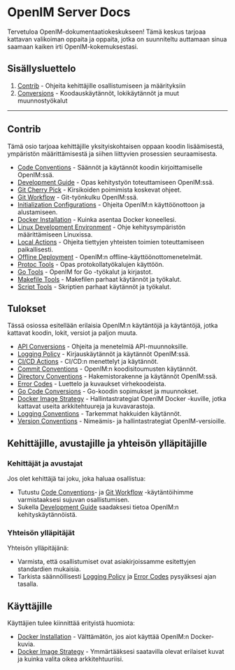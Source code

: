 # OpenIM Server Docs

Tervetuloa OpenIM-dokumentaatiokeskukseen! Tämä keskus tarjoaa kattavan valikoiman oppaita ja oppaita, jotka on suunniteltu auttamaan sinua saamaan kaiken irti OpenIM-kokemuksestasi.

## Sisällysluettelo

1. [Contrib](https://github.com/openimsdk/open-im-server/blob/main/docs/contrib) - Ohjeita kehittäjille osallistumiseen ja määrityksiin
2. [Conversions](https://github.com/openimsdk/open-im-server/blob/main/docs/contrib) - Koodauskäytännöt, lokikäytännöt ja muut muunnostyökalut

------

## Contrib

Tämä osio tarjoaa kehittäjille yksityiskohtaisen oppaan koodin lisäämisestä, ympäristön määrittämisestä ja siihen liittyvien prosessien seuraamisesta.

- [Code Conventions](https://github.com/openimsdk/open-im-server/blob/main/docs/contrib/code-conventions.md) - Säännöt ja käytännöt koodin kirjoittamiselle OpenIM:ssä.
- [Development Guide](https://github.com/openimsdk/open-im-server/blob/main/docs/contrib/development.md) - Opas kehitystyön toteuttamiseen OpenIM:ssä.
- [Git Cherry Pick](https://github.com/openimsdk/open-im-server/blob/main/docs/contrib/gitcherry-pick.md) - Kirsikoiden poimimista koskevat ohjeet.
- [Git Workflow](https://github.com/openimsdk/open-im-server/blob/main/docs/contrib/git-workflow.md) - Git-työnkulku OpenIM:ssä.
- [Initialization Configurations](https://github.com/openimsdk/open-im-server/blob/main/docs/contrib/init-config.md) - Ohjeita OpenIM:n käyttöönottoon ja alustamiseen.
- [Docker Installation](https://github.com/openimsdk/open-im-server/blob/main/docs/contrib/install-docker.md) - Kuinka asentaa Docker koneellesi.
- [Linux Development Environment](https://github.com/openimsdk/open-im-server/blob/main/docs/contrib/linux-development.md) - Ohje kehitysympäristön määrittämiseen Linuxissa.
- [Local Actions](https://github.com/openimsdk/open-im-server/blob/main/docs/contrib/local-actions.md) - Ohjeita tiettyjen yhteisten toimien toteuttamiseen paikallisesti.
- [Offline Deployment](https://github.com/openimsdk/open-im-server/blob/main/docs/contrib/offline-deployment.md) - OpenIM:n offline-käyttöönottomenetelmät.
- [Protoc Tools](https://github.com/openimsdk/open-im-server/blob/main/docs/contrib/protoc-tools.md) - Opas protokollatyökalujen käyttöön.
- [Go Tools](https://github.com/openimsdk/open-im-server/blob/main/docs/contrib/util-go.md) - OpenIM for Go -työkalut ja kirjastot.
- [Makefile Tools](https://github.com/openimsdk/open-im-server/blob/main/docs/contrib/util-makefile.md) - Makefilen parhaat käytännöt ja työkalut.
- [Script Tools](https://github.com/openimsdk/open-im-server/blob/main/docs/contrib/util-scripts.md) - Skriptien parhaat käytännöt ja työkalut.

## Tulokset

Tässä osiossa esitellään erilaisia OpenIM:n käytäntöjä ja käytäntöjä, jotka kattavat koodin, lokit, versiot ja paljon muuta.

- [API Conversions](https://github.com/openimsdk/open-im-server/blob/main/docs/contrib/api.md) - Ohjeita ja menetelmiä API-muunnoksille.
- [Logging Policy](https://github.com/openimsdk/open-im-server/blob/main/docs/contrib/bash-log.md) - Kirjauskäytännöt ja käytännöt OpenIM:ssä.
- [CI/CD Actions](https://github.com/openimsdk/open-im-server/blob/main/docs/contrib/cicd-actions.md) - CI/CD:n menettelyt ja käytännöt.
- [Commit Conventions](https://github.com/openimsdk/open-im-server/blob/main/docs/contrib/commit.md) - OpenIM:n koodisitoumusten käytännöt.
- [Directory Conventions](https://github.com/openimsdk/open-im-server/blob/main/docs/contrib/directory.md) - Hakemistorakenne ja käytännöt OpenIM:ssä.
- [Error Codes](https://github.com/openimsdk/open-im-server/blob/main/docs/contrib/error-code.md) - Luettelo ja kuvaukset virhekoodeista.
- [Go Code Conversions](https://github.com/openimsdk/open-im-server/blob/main/docs/contrib/go-code.md) - Go-koodin sopimukset ja muunnokset.
- [Docker Image Strategy](https://github.com/openimsdk/open-im-server/blob/main/docs/contrib/images.md) - Hallintastrategiat OpenIM Docker -kuville, jotka kattavat useita arkkitehtuureja ja kuvavarastoja.
- [Logging Conventions](https://github.com/openimsdk/open-im-server/blob/main/docs/contrib/logging.md) - Tarkemmat hakkuiden käytännöt.
- [Version Conventions](https://github.com/openimsdk/open-im-server/blob/main/docs/contrib/version.md) - Nimeämis- ja hallintastrategiat OpenIM-versioille.


## Kehittäjille, avustajille ja yhteisön ylläpitäjille

### Kehittäjät ja avustajat

Jos olet kehittäjä tai joku, joka haluaa osallistua:

- Tutustu [Code Conventions](https://github.com/openimsdk/open-im-server/blob/main/docs/contrib/code-conventions.md)- ja [Git Workflow](https://github.com/openimsdk/open-im-server/blob/main/docs/contrib/git-workflow.md) -käytäntöihimme varmistaaksesi sujuvan osallistumisen.
- Sukella [Development Guide](https://github.com/openimsdk/open-im-server/blob/main/docs/contrib/development.md) saadaksesi tietoa OpenIM:n kehityskäytännöistä.

### Yhteisön ylläpitäjät

Yhteisön ylläpitäjänä:

- Varmista, että osallistumiset ovat asiakirjoissamme esitettyjen standardien mukaisia.
- Tarkista säännöllisesti [Logging Policy](https://github.com/openimsdk/open-im-server/blob/main/docs/contrib/bash-log.md) ja [Error Codes](https://github.com/openimsdk/open-im-server/blob/main/docs/contrib/error-code.md) pysyäksesi ajan tasalla.

## Käyttäjille

Käyttäjien tulee kiinnittää erityistä huomiota:

- [Docker Installation](https://github.com/openimsdk/open-im-server/blob/main/docs/contrib/install-docker.md) - Välttämätön, jos aiot käyttää OpenIM:n Docker-kuvia.
- [Docker Image Strategy](https://github.com/openimsdk/open-im-server/blob/main/docs/contrib/images.md) - Ymmärtääksesi saatavilla olevat erilaiset kuvat ja kuinka valita oikea arkkitehtuuriisi.